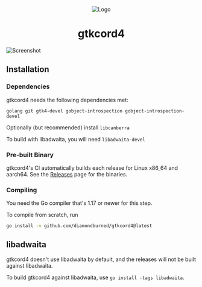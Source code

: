 <div align="center">

![Logo](./internal/icons/svg/logo.svg)

# gtkcord4

</div>

![Screenshot](./.github/screenshot2.png)

## Installation

### Dependencies

gtkcord4 needs the following dependencies met:

```
golang git gtk4-devel gobject-introspection gobject-introspection-devel
```

Optionally (but recommended) install `libcanberra`

To build with libadwaita, you will need `libadwaita-devel`

### Pre-built Binary

gtkcord4's CI automatically builds each release for Linux x86_64 and aarch64.
See the [Releases](https://github.com/diamondburned/gtkcord4/releases) page for
the binaries.

### Compiling

You need the Go compiler that's 1.17 or newer for this step.

To compile from scratch, run

```sh
go install -v github.com/diamondburned/gtkcord4@latest
```

## libadwaita

gtkcord4 doesn't use libadwaita by default, and the releases will not be built
against libadwaita.

To build gtkcord4 against libadwaita, use `go install -tags libadwaita`.
